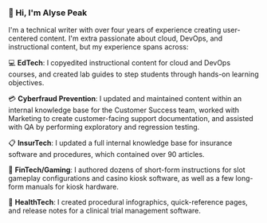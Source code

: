 ### :wave: Hi, I'm Alyse Peak

I'm a technical writer with over four years of experience creating user-centered content. I'm extra passionate about cloud, DevOps, and instructional content, but my experience spans across:

:computer: **EdTech**: I copyedited instructional content for cloud and DevOps courses, and created lab guides to step students through hands-on learning objectives. 

:credit_card: **Cyberfraud Prevention**: I updated and maintained content within an internal knowledge base for the Customer Success team, worked with Marketing to create customer-facing support documentation, and assisted with QA by performing exploratory and regression testing. 

:clipboard: **InsurTech**: I updated a full internal knowledge base for insurance software and procedures, which contained over 90 articles.

:slot_machine: **FinTech/Gaming**: I authored dozens of short-form instructions for slot gameplay configurations and casino kiosk software, as well as a few long-form manuals for kiosk hardware. 

:hospital: **HealthTech**: I created procedural infographics, quick-reference pages, and release notes for a clinical trial management software. 
